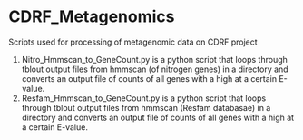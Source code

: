# CDRF_Metagenomics
Scripts used for processing of metagenomic data on CDRF project
1. Nitro_Hmmscan_to_GeneCount.py is a python script that loops through tblout output files from hmmscan (of nitrogen genes) in a directory and converts an output file of counts of all genes with a high at a certain E-value. 
2. Resfam_Hmmscan_to_GeneCount.py is a python script that loops through tblout output files from hmmscan (Resfam databasae) in a directory and converts an output file of counts of all genes with a high at a certain E-value. 
